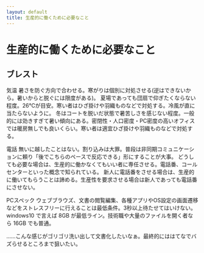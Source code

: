```yaml
---
layout: default
title: 生産的に働くために必要なこと
---
```


# 生産的に働くために必要なこと

## ブレスト
気温
暑さを防ぐ方向で合わせる。寒がりは個別に対処させる(逆はできないから。暑いからと脱ぐには限度がある)。
夏場であっても団扇で仰ぎたくならない程度。26℃が目安。寒い者はひざ掛けや羽織ものなどで対処する。冷風が直に当たらないように。
冬はコートを脱いだ状態で暑苦しさを感じない程度。一般的には効きすぎて暑い傾向にある。密閉性・人口密度・PC密度の高いオフィスでは暖房無しでも良いくらい。寒い者は適宜ひざ掛けや羽織ものなどで対処する。

電話
無いに越したことはない。割り込みは大罪。普段は非同期コミュニケーションに頼り「後でこちらのペースで反応できる」形にすることが大事。
どうしても必要な場合は、生産的に働かなくてもいい者に専任させる。電話番、コールセンターといった概念で知られている。
新人に電話番をさせる場合は、生産的に働いてもらうことは諦める。生産性を要求させる場合は新人であっても電話番にさせない。

PCスペック
ウェブブラウズ、文書の閲覧編集、各種アプリやOS設定の画面遷移などをストレスフリーに行えることは最低条件。3秒以上待たせてはいけない。windows10 で言えば 8GB が最低ライン。技術職や大量のファイルを開く者なら 16GB でも普通。

……こんな感じがゴリゴリ洗い出して文書化したいなぁ。最終的にははてなでバズらせるところまで狙いたい。
